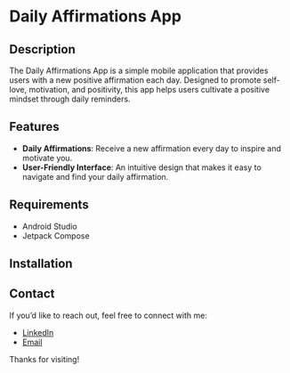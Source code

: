 # Daily Affirmations App

## Description

The Daily Affirmations App is a simple mobile application that provides users with a new positive affirmation each day. Designed to promote self-love, motivation, and positivity, this app helps users cultivate a positive mindset through daily reminders.

## Features

- **Daily Affirmations**: Receive a new affirmation every day to inspire and motivate you.
- **User-Friendly Interface**: An intuitive design that makes it easy to navigate and find your daily affirmation.

## Requirements

- Android Studio
- Jetpack Compose

## Installation

## Contact
If you’d like to reach out, feel free to connect with me:
- [LinkedIn](https://www.linkedin.com/in/nadiia-rybak-5092b8336)
- [Email](mailto:nvdiv5@gmail.com)

Thanks for visiting!


